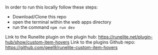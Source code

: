 In order to run this locally follow these steps:
- Download/Clone this repo
- open the terminal within the web apps directory
- run the command ```npm run dev```

Link to the Runelite plugin on the plugin hub: https://runelite.net/plugin-hub/show/custom-item-hovers
Link to the plugins Github repo: https://github.com/geel9/runelite-custom-item-hovers
